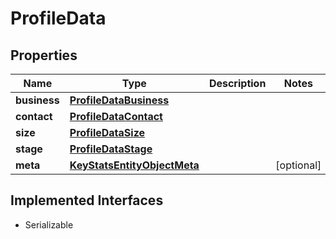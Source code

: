 

# ProfileData


## Properties

Name | Type | Description | Notes
------------ | ------------- | ------------- | -------------
**business** | [**ProfileDataBusiness**](ProfileDataBusiness.md) |  | 
**contact** | [**ProfileDataContact**](ProfileDataContact.md) |  | 
**size** | [**ProfileDataSize**](ProfileDataSize.md) |  | 
**stage** | [**ProfileDataStage**](ProfileDataStage.md) |  | 
**meta** | [**KeyStatsEntityObjectMeta**](KeyStatsEntityObjectMeta.md) |  |  [optional]


## Implemented Interfaces

* Serializable


